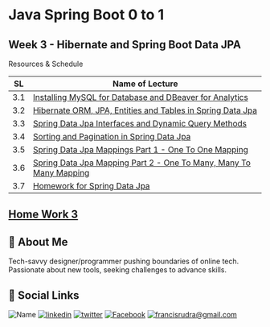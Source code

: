 # Java Spring Boot 0 to 1

## Week 3 - Hibernate and Spring Boot Data JPA

Resources & Schedule

| SL  | Name of Lecture                                                                                     |
| --- | --------------------------------------------------------------------------------------------------- |
| 3.1 | [Installing MySQL for Database and DBeaver for Analytics](./3_1_Installing_My_SQL_and_D_Beaver.pdf) |
| 3.2 | [Hibernate ORM, JPA, Entities and Tables in Spring Data Jpa](./3_2_Hibernate_and_JPA.pdf)           |
| 3.3 | [Spring Data Jpa Interfaces and Dynamic Query Methods](./3_3_Spring_Data_JPA.pdf)                   |
| 3.4 | [Sorting and Pagination in Spring Data Jpa](./3_4_Sorting_and_Pagination.pdf)                       |
| 3.5 | [Spring Data Jpa Mappings Part 1 - One To One Mapping](./3_5_Mappings_Part_1.pdf)                   |
| 3.6 | [Spring Data Jpa Mapping Part 2 - One To Many, Many To Many Mapping](./3_6_Mappings_Part_2.pdf)     |
| 3.7 | [Homework for Spring Data Jpa](./3_7_Homework_for_Spring_Data_JPA.pdf)                              |

## [Home Work 3](./HomeWork/README.md)

## 🚀 About Me

Tech-savvy designer/programmer pushing boundaries of online tech. Passionate about new tools, seeking challenges to advance skills.

## 🔗 Social Links

![Name](https://img.shields.io/badge/Name-Francis%20Rudra%20D%20Cruze-yellowgreen?style=for-the-badge)
[![linkedin](https://img.shields.io/badge/linkedin-0A66C2?style=for-the-badge&logo=linkedin&logoColor=white)](https://www.linkedin.com/in/rudradcruze)
[![twitter](https://img.shields.io/badge/twitter-1DA1F2?style=for-the-badge&logo=twitter&logoColor=white)](https://twitter.com/rudradcruze)
[![Facebook](https://img.shields.io/badge/facebook-4267B2?style=for-the-badge&logo=facebook&logoColor=white)](https://facebook.com/rudradcruze)
[![francisrudra@gmail.com](https://img.shields.io/badge/gmail-4267B2?style=for-the-badge&logo=gmail&logoColor=white)](mailto:francisrudra@gmail.com)
